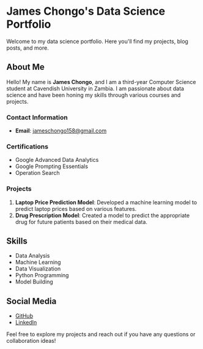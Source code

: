 # James Chongo's Data Science Portfolio

Welcome to my data science portfolio. Here you'll find my projects, blog posts, and more.

## About Me

Hello! My name is **James Chongo**, and I am a third-year Computer Science student at Cavendish University in Zambia. I am passionate about data science and have been honing my skills through various courses and projects.

### Contact Information
- **Email**: jameschongo158@gmail.com

### Certifications
- Google Advanced Data Analytics
- Google Prompting Essentials
- Operation Search

### Projects
1. **Laptop Price Prediction Model**: Developed a machine learning model to predict laptop prices based on various features.
2. **Drug Prescription Model**: Created a model to predict the appropriate drug for future patients based on their medical data.

## Skills
- Data Analysis
- Machine Learning
- Data Visualization
- Python Programming
- Model Building

## Social Media
- [GitHub](https://github.com/james0972)
- [LinkedIn](https://www.linkedin.com/in/james-chongo-7510a0221)


Feel free to explore my projects and reach out if you have any questions or collaboration ideas!
